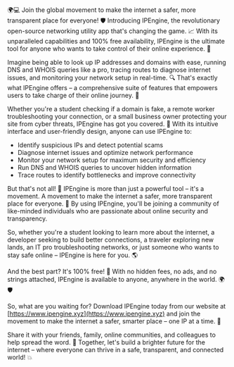 🌍💻 Join the global movement to make the internet a safer, more transparent place for everyone! 🛡️ Introducing IPEngine, the revolutionary open-source networking utility app that's changing the game. 📈 With its unparalleled capabilities and 100% free availability, IPEngine is the ultimate tool for anyone who wants to take control of their online experience. 🚀

Imagine being able to look up IP addresses and domains with ease, running DNS and WHOIS queries like a pro, tracing routes to diagnose internet issues, and monitoring your network setup in real-time. 🔍 That's exactly what IPEngine offers – a comprehensive suite of features that empowers users to take charge of their online journey. 🌟

Whether you're a student checking if a domain is fake, a remote worker troubleshooting your connection, or a small business owner protecting your site from cyber threats, IPEngine has got you covered. 💼 With its intuitive interface and user-friendly design, anyone can use IPEngine to:

* Identify suspicious IPs and detect potential scams
* Diagnose internet issues and optimize network performance
* Monitor your network setup for maximum security and efficiency
* Run DNS and WHOIS queries to uncover hidden information
* Trace routes to identify bottlenecks and improve connectivity

But that's not all! 🤯 IPEngine is more than just a powerful tool – it's a movement. A movement to make the internet a safer, more transparent place for everyone. 💪 By using IPEngine, you'll be joining a community of like-minded individuals who are passionate about online security and transparency.

So, whether you're a student looking to learn more about the internet, a developer seeking to build better connections, a traveler exploring new lands, an IT pro troubleshooting networks, or just someone who wants to stay safe online – IPEngine is here for you. 🌎

And the best part? It's 100% free! 💸 With no hidden fees, no ads, and no strings attached, IPEngine is available to anyone, anywhere in the world. 🌍🛡️

So, what are you waiting for? Download IPEngine today from our website at [https://www.ipengine.xyz](https://www.ipengine.xyz) and join the movement to make the internet a safer, smarter place – one IP at a time. 🔔

Share it with your friends, family, online communities, and colleagues to help spread the word. 📢 Together, let's build a brighter future for the internet – where everyone can thrive in a safe, transparent, and connected world! 💥